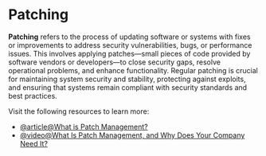 # Patching

**Patching** refers to the process of updating software or systems with fixes or improvements to address security vulnerabilities, bugs, or performance issues. This involves applying patches—small pieces of code provided by software vendors or developers—to close security gaps, resolve operational problems, and enhance functionality. Regular patching is crucial for maintaining system security and stability, protecting against exploits, and ensuring that systems remain compliant with security standards and best practices.

Visit the following resources to learn more:

- [@article@What is Patch Management?](https://www.ibm.com/topics/patch-management)
- [@video@What Is Patch Management, and Why Does Your Company Need It?](https://www.youtube.com/watch?v=O5XXlJear0w)